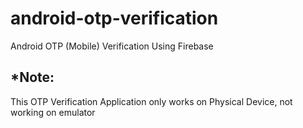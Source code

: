 # android-otp-verification
Android OTP (Mobile) Verification Using Firebase

## *Note:
This OTP Verification Application only works on Physical Device, not working on emulator
